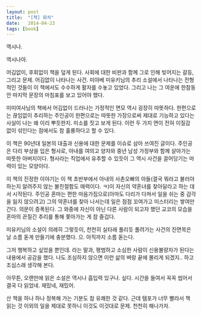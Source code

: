 ```yaml
---
layout: post
title:  "[책] 화차"
date:   2014-04-23
tags: [book]
---
```


  역시나. 

  역시나아. 

  어김없이, 후회없이 책을 덮게 된다. 사회에 대한 비판과 함께 그로 인해 빚어지는 갈등, 그리고 문제. 어김없이 나타나는 사건. 미야베 미유키님의 추리 소설에서 나타나는 전형적인 것들이 이 책에서도 수수하게 활자를 수놓고 있었다. 그리고 나는 그 여운에 한참동안 마지막 문장의 마침표를 보고 있어야 했다. 

  미미여사님의 책에서 어김없이 드러나는 가정적인 면모 역시 굉장히 따뜻하다. 한편으로는 끊임없이 추리하는 주인공이 한편으로는 따뜻한 가장으로써 제대로 기능하고 있다는 사실이 나는 왜 이리 뿌듯한지. 미소를 짓고 보게 된다. 이런 두 가지 면이 전혀 이질감 없이 섞인다는 점에서도 참 훌륭하다고 할 수 있다. 

  이 책은 90년대 일본의 대출과 신용에 대한 문제를 이슈로 삼아 쓰여진 글이다. 주인공은 다리 부상을 입은 형사로, 아내를 여의고 양자와 중년 남성 가정부와 함께 살아가는 따뜻한 아버지이다. 형사라는 직업에서 유추할 수 있듯이 그 역시 사건을 끌어당기는 마력이 있는 모양이다. 

  이 책의 진정한 이야기는 이 책 초반부에서 아내의 사촌오빠의 아들(결국 뭐라고 불러야 하는지 알려주지 않는 불친절함도 매력이다. ㅋ)이 자신의 약혼녀를 찾아달라고 하는 데서 시작된다. 주인공 혼마는 편한 마음가짐으로(아마도 다리가 다쳐서 일을 쉬는 중 감각을 잃지 않으려고) 그의 약혼녀를 찾아 나서는데 일은 점점 꼬여가고 미스터리는 쌓여만 간다. 의문이 증폭된다. 그 와중에 자신이 아닌 다른 사람이 되고자 했던 교코의 모습을 혼마의 끈질긴 추리를 통해 쫓아가는 게 참 즐겁다. 

  미유키님의 소설이 의례히 그렇듯이, 천천히 실타래 풀리듯 풀려가는 사건의 진면목은 날 소름 돋게 만들기에 충분했다. 으. 아직까지 소름 돋는다. 

  그저 행복하고 싶었을 뿐인데. 라는 말과, 평범하고 소심한 사람이 신용불량자가 된다는 내용에서 공감을 했다. 나도 조심하지 않으면 이런 삶의 벼랑 끝에 몰리게 되겠지.. 하고 조심스래 생각해 본다. 

  아무튼, 오랜만에 읽은 소설은 역시나 흡입력 있구나. 싶다. 시간을 들여서 꼭꼭 씹어서 결국 다 읽었네. 재밌네, 재밌어. 

산 책을 하나 하나 정복해 가는 기분도 참 유쾌한 것 같다. 근데 템포가 너무 빨라서 책 읽는 것 이외의 일을 제대로 못하니 이것도 이것대로 문제. 천천히 해나가자.